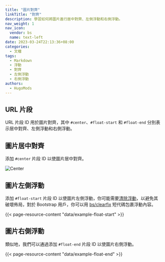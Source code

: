```yaml
---
title: "圖片對齊"
linkTitle: "對齊"
description: 學習如何將圖片進行居中對齊、左側浮動和右側浮動。
nav_weight: 1
nav_icon:
  vendor: bs
  name: text-left
date: 2023-03-24T22:13:36+08:00
categories:
  - 文檔
tags:
  - Markdown
  - 浮動
  - 對齊
  - 左側浮動
  - 右側浮動
authors:
  - HugoMods
---
```


## URL 片段

URL 片段 ID 用於圖片對齊，其中 `#center`、`#float-start` 和 `#float-end` 分別表示居中對齊、左側浮動和右側浮動。

## 圖片居中對齊

添加 `#center` 片段 ID 以使圖片居中對齊。

![Center](/images/great-wall.jpg?crop=200x120#center "![Center](/images/great-wall.jpg#center)")

## 圖片左側浮動

添加 `#float-start` 片段 ID 以使圖片左側浮動，你可能需要[清除浮動](https://developer.mozilla.org/en-US/docs/Web/CSS/clear)，以避免其破壞佈局，對於 Bootstrap 用戶，你可以用 [bs/clearfix](https://bootstrap.hugomods.com/docs/clearfix/) 短代碼包裹浮動內容。

{{< page-resource-content "data/example-float-start" >}}

## 圖片右側浮動

類似地，我們可以通過添加 `#float-end`  片段 ID 以使圖片右側浮動。

{{< page-resource-content "data/example-float-end" >}}
